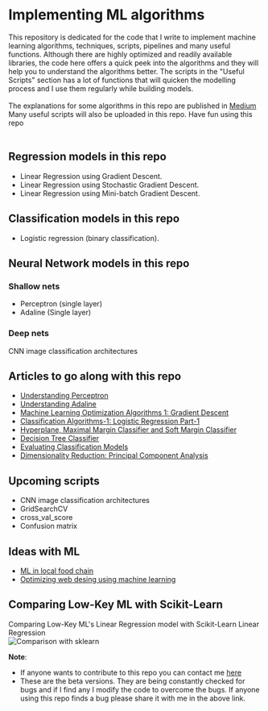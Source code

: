 # Implementing ML algorithms
This repository is dedicated for the code that I write to implement machine learning algorithms, techniques, scripts, pipelines and many useful functions. Although there are highly optimized and readily available libraries, the code here offers a quick peek into the algorithms and they will help you to understand the algorithms better. The scripts in the "Useful Scripts" section has a lot of functions that will quicken the modelling process and I use them regularly while building models.<br><br>
The explanations for some algorithms in this repo are published in [Medium](https://medium.com/@mr.sk12112002)<br>
Many useful scripts will also be uploaded in this repo. Have fun using this repo<br><br>

## Regression models in this repo
* Linear Regression using Gradient Descent.
* Linear Regression using Stochastic Gradient Descent.
* Linear Regression using Mini-batch Gradient Descent.

## Classification models in this repo
* Logistic regression (binary classification).

## Neural Network models in this repo
### Shallow nets
* Perceptron (single layer)
* Adaline (Single layer)
### Deep nets
CNN image classification architectures

## Articles to go along with this repo
* [Understanding Perceptron](https://medium.com/@mr.sk12112002/understanding-perceptron-8e82a5a97ea)<br>
* [Understanding Adaline](https://medium.com/mlearning-ai/understanding-adaline-da79ab8bbc5a)<br>
* [Machine Learning Optimization Algorithms 1: Gradient Descent](https://medium.com/mlearning-ai/machine-learning-optimization-algorithms-1-gradient-descent-258dfb5987e1)<br>
* [Classification Algorithms-1: Logistic Regression Part-1](https://medium.com/mlearning-ai/classification-algorithms-1-logistic-regression-part-1-a2b0dab31b5a)
* [Hyperplane, Maximal Margin Classifier and Soft Margin Classifier](https://medium.com/@mr.sk12112002/classification-algorithms-2-support-vector-machine-3fba8f1c9534)
* [Decision Tree Classifier](https://medium.com/@mr.sk12112002/classification-algorithms-3-decision-tree-801d59011780)
* [Evaluating Classification Models](https://medium.com/@mr.sk12112002/evaluating-classification-models-943758b285be)
* [Dimensionality Reduction: Principal Component Analysis](https://medium.com/mlearning-ai/dimensionality-reduction-principal-component-analysis-d990233070e9)

## Upcoming scripts
* CNN image classification architectures
* GridSearchCV
* cross_val_score
* Confusion matrix

## Ideas with ML
* [ML in local food chain](https://medium.com/@mr.sk12112002/trend-recognition-and-forecasting-for-local-food-chain-689ac647d61d)<br>
* [Optimizing web desing using machine learning](https://medium.com/mlearning-ai/optimizing-web-design-using-machine-learning-1f3ac80ac4c1)

## Comparing Low-Key ML with Scikit-Learn
Comparing Low-Key ML's Linear Regression model with Scikit-Learn Linear Regression<br>
![Comparison with sklearn](https://user-images.githubusercontent.com/86184014/159046258-3f09df72-7d63-4a85-91c6-f06e5afe3f66.png)


**Note**: 
* If anyone wants to contribute to this repo you can contact me [here](https://www.linkedin.com/in/sathya-krishnan-suresh-914763217/)
* These are the beta versions. They are being constantly checked for bugs and if I find any I modify the code to overcome the bugs. If anyone using this repo finds a bug please share it with me in the above link. 
